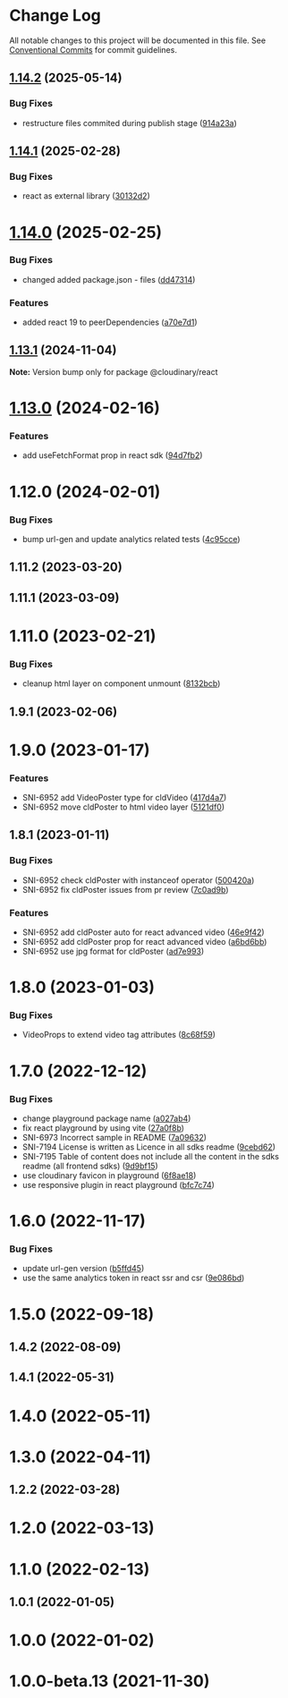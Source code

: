 # Change Log

All notable changes to this project will be documented in this file.
See [Conventional Commits](https://conventionalcommits.org) for commit guidelines.

## [1.14.2](https://github.com/cloudinary/frontend-frameworks/compare/@cloudinary/react@1.14.1...@cloudinary/react@1.14.2) (2025-05-14)


### Bug Fixes

* restructure files commited during publish stage ([914a23a](https://github.com/cloudinary/frontend-frameworks/commit/914a23aba63dcb12cc4541b7b1ecbeaa52843a91))





## [1.14.1](https://github.com/cloudinary/frontend-frameworks/compare/@cloudinary/react@1.14.0...@cloudinary/react@1.14.1) (2025-02-28)


### Bug Fixes

* react as external library ([30132d2](https://github.com/cloudinary/frontend-frameworks/commit/30132d2bb2cd7c44b8b7cfdcd11628d6cd1926ee))





# [1.14.0](https://github.com/cloudinary/frontend-frameworks/compare/@cloudinary/react@1.13.1...@cloudinary/react@1.14.0) (2025-02-25)


### Bug Fixes

* changed added package.json - files ([dd47314](https://github.com/cloudinary/frontend-frameworks/commit/dd473142dadfc332cf79d129fa6196d0aaf6180b))


### Features

* added react 19 to peerDependencies ([a70e7d1](https://github.com/cloudinary/frontend-frameworks/commit/a70e7d1f50bd6c33b5b2948a6c8e79d65c4d9330))





## [1.13.1](https://github.com/cloudinary/frontend-frameworks/compare/@cloudinary/react@1.13.0...@cloudinary/react@1.13.1) (2024-11-04)

**Note:** Version bump only for package @cloudinary/react





# [1.13.0](https://github.com/cloudinary/frontend-frameworks/compare/@cloudinary/react@1.12.0...@cloudinary/react@1.13.0) (2024-02-16)


### Features

* add useFetchFormat prop in react sdk ([94d7fb2](https://github.com/cloudinary/frontend-frameworks/commit/94d7fb25f0da2a719f961d68923ef1bbd8ee72a2))





# 1.12.0 (2024-02-01)


### Bug Fixes

* bump url-gen and update analytics related tests ([4c95cce](https://github.com/cloudinary/frontend-frameworks/commit/4c95cce77f363ac9ed674f94d38c20b4e0d71f21))



## 1.11.2 (2023-03-20)



## 1.11.1 (2023-03-09)



# 1.11.0 (2023-02-21)


### Bug Fixes

* cleanup html layer on component unmount ([8132bcb](https://github.com/cloudinary/frontend-frameworks/commit/8132bcb0f3b6f33ed49ec8af07a0e1bdedbd89f5))



## 1.9.1 (2023-02-06)



# 1.9.0 (2023-01-17)


### Features

* SNI-6952 add VideoPoster type for cldVideo ([417d4a7](https://github.com/cloudinary/frontend-frameworks/commit/417d4a77b30d614b2508c89ded6a28e58decbc88))
* SNI-6952 move cldPoster to html video layer ([5121df0](https://github.com/cloudinary/frontend-frameworks/commit/5121df0ecaa8ead516397e4e487ab7a8e127768b))



## 1.8.1 (2023-01-11)


### Bug Fixes

* SNI-6952 check cldPoster with instanceof operator ([500420a](https://github.com/cloudinary/frontend-frameworks/commit/500420a50c935391098ecb8e024d86837839c28d))
* SNI-6952 fix cldPoster issues from pr review ([7c0ad9b](https://github.com/cloudinary/frontend-frameworks/commit/7c0ad9b6787c78579900506bca54aacc0019c307))


### Features

* SNI-6952 add cldPoster auto for react advanced video ([46e9f42](https://github.com/cloudinary/frontend-frameworks/commit/46e9f4212d3f74571ff35e5b5060186dc74b9896))
* SNI-6952 add cldPoster prop for react advanced video ([a6bd6bb](https://github.com/cloudinary/frontend-frameworks/commit/a6bd6bb66e698b11be08dd8042179e39e8e45cb0))
* SNI-6952 use jpg format for cldPoster ([ad7e993](https://github.com/cloudinary/frontend-frameworks/commit/ad7e993549c94451d9474045000d82176f6de68e))



# 1.8.0 (2023-01-03)


### Bug Fixes

* VideoProps to extend video tag attributes ([8c68f59](https://github.com/cloudinary/frontend-frameworks/commit/8c68f59ab36afdbf48a6bb423bf83eed9026daaf))



# 1.7.0 (2022-12-12)


### Bug Fixes

* change playground package name ([a027ab4](https://github.com/cloudinary/frontend-frameworks/commit/a027ab48004398c7c2ded503574825d01979611a))
* fix react playground by using vite ([27a0f8b](https://github.com/cloudinary/frontend-frameworks/commit/27a0f8bbcaf34a9cf0062457c7b3b3d71a1ec933))
* SNI-6973 Incorrect sample in README ([7a09632](https://github.com/cloudinary/frontend-frameworks/commit/7a096326e4005aa4567dae8ae418afbb5ec5be6f))
* SNI-7194 License is written as Licence in all sdks readme ([9cebd62](https://github.com/cloudinary/frontend-frameworks/commit/9cebd620b2dc5db37c8eb7563fb77c90f3685ccf))
* SNI-7195 Table of content does not include all the content in the sdks readme (all  frontend sdks) ([9d9bf15](https://github.com/cloudinary/frontend-frameworks/commit/9d9bf15fee67cc7d5199b11c6d90c8ea6621556a))
* use cloudinary favicon in playground ([6f8ae18](https://github.com/cloudinary/frontend-frameworks/commit/6f8ae18b8d97fed361e8ce19b14786e8bc3615e5))
* use responsive plugin in react playground ([bfc7c74](https://github.com/cloudinary/frontend-frameworks/commit/bfc7c74162a55885d93cb517695b9ec2c28f0fee))



# 1.6.0 (2022-11-17)


### Bug Fixes

* update url-gen version ([b5ffd45](https://github.com/cloudinary/frontend-frameworks/commit/b5ffd4534fa2bca5dbcbb08d244a116f5812ae15))
* use the same analytics token in react ssr and csr ([9e086bd](https://github.com/cloudinary/frontend-frameworks/commit/9e086bd8b870246ba4647a189b73d4d786749b60))



# 1.5.0 (2022-09-18)



## 1.4.2 (2022-08-09)



## 1.4.1 (2022-05-31)



# 1.4.0 (2022-05-11)



# 1.3.0 (2022-04-11)



## 1.2.2 (2022-03-28)



# 1.2.0 (2022-03-13)



# 1.1.0 (2022-02-13)



## 1.0.1 (2022-01-05)



# 1.0.0 (2022-01-02)



# 1.0.0-beta.13 (2021-11-30)

